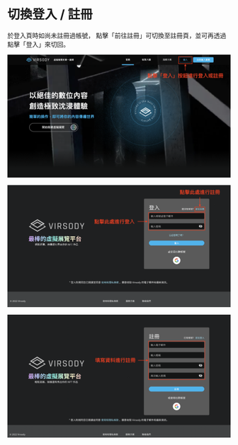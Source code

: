 # 切換登入 / 註冊

於登入頁時如尚未註冊過帳號， 點擊「前往註冊」可切換至註冊頁，並可再透過點擊「登入」來切回。

![](../.gitbook/assets/01.png)

![](../.gitbook/assets/02.png)

![](../.gitbook/assets/03.png)
